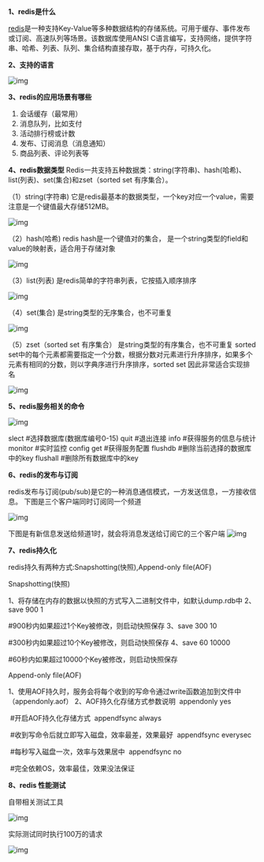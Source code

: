 **1、redis是什么**

[redis](https://www.huaweicloud.com/product/dcs.html)是一种支持Key-Value等多种数据结构的存储系统。可用于缓存、事件发布或订阅、高速队列等场景。该数据库使用ANSI C语言编写，支持网络，提供字符串、哈希、列表、队列、集合结构直接存取，基于内存，可持久化。

**2、支持的语言**

![img](https://static.oschina.net/uploads/space/2018/0517/185443_T4yk_3857802.png)

**3、redis的应用场景有哪些**

1. 会话缓存（最常用）
2. 消息队列，比如支付
3. 活动排行榜或计数
4. 发布、订阅消息（消息通知）
5. 商品列表、评论列表等

**4、redis数据类型**
Redis一共支持五种数据类：string(字符串)、hash(哈希)、list(列表)、set(集合)和zset（sorted set 有序集合）。

（1）string(字符串)
它是redis最基本的数据类型，一个key对应一个value，需要注意是一个键值最大存储512MB。

![img](https://static.oschina.net/uploads/space/2018/0517/185459_Jybr_3857802.png)

（2）hash(哈希)
redis hash是一个键值对的集合， 是一个string类型的field和value的映射表，适合用于存储对象

![img](https://static.oschina.net/uploads/space/2018/0517/185511_vnOX_3857802.png)

（3）list(列表)
是redis简单的字符串列表，它按插入顺序排序

![img](https://static.oschina.net/uploads/space/2018/0517/185522_EQod_3857802.png)

（4）set(集合)
是string类型的无序集合，也不可重复

![img](https://static.oschina.net/uploads/space/2018/0517/185531_mDEe_3857802.png)

（5）zset（sorted set 有序集合）
是string类型的有序集合，也不可重复
sorted set中的每个元素都需要指定一个分数，根据分数对元素进行升序排序，如果多个元素有相同的分数，则以字典序进行升序排序，sorted set 因此非常适合实现排名

![img](https://static.oschina.net/uploads/space/2018/0517/185541_lLjp_3857802.png)

 

**5、redis服务相关的命令**

![img](https://static.oschina.net/uploads/space/2018/0517/185558_fy7Z_3857802.png)

slect           #选择数据库(数据库编号0-15)
quit             #退出连接
info             #获得服务的信息与统计
monitor       #实时监控
config get   #获得服务配置
flushdb       #删除当前选择的数据库中的key
flushall       #删除所有数据库中的key

 

**6、redis的发布与订阅**

redis发布与订阅(pub/sub)是它的一种消息通信模式，一方发送信息，一方接收信息。
下图是三个客户端同时订阅同一个频道

![img](https://static.oschina.net/uploads/space/2018/0517/185608_7bir_3857802.png)

下图是有新信息发送给频道1时，就会将消息发送给订阅它的三个客户端
![img](https://static.oschina.net/uploads/space/2018/0517/185617_DBlU_3857802.png)

 

 

**7、redis持久化**

redis持久有两种方式:Snapshotting(快照),Append-only file(AOF)

Snapshotting(快照)

1、将存储在内存的数据以快照的方式写入二进制文件中，如默认dump.rdb中
2、save 900 1 

\#900秒内如果超过1个Key被修改，则启动快照保存
3、save 300 10 

\#300秒内如果超过10个Key被修改，则启动快照保存
4、save 60 10000 

\#60秒内如果超过10000个Key被修改，则启动快照保存


Append-only file(AOF)

1、使用AOF持久时，服务会将每个收到的写命令通过write函数追加到文件中（appendonly.aof）
2、AOF持久化存储方式参数说明
​    appendonly yes  

​           \#开启AOF持久化存储方式 
​    appendfsync always 

​         \#收到写命令后就立即写入磁盘，效率最差，效果最好
​    appendfsync everysec

​         \#每秒写入磁盘一次，效率与效果居中
​    appendfsync no 

​         \#完全依赖OS，效率最佳，效果没法保证

 

**8、redis 性能测试**

自带相关测试工具

![img](https://static.oschina.net/uploads/space/2018/0517/185628_jRHv_3857802.png)

实际测试同时执行100万的请求

![img](https://static.oschina.net/uploads/space/2018/0517/185639_qE9F_3857802.png)